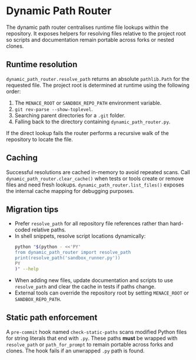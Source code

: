 # Dynamic Path Router

The dynamic path router centralises runtime file lookups within the repository.
It exposes helpers for resolving files relative to the project root so scripts
and documentation remain portable across forks or nested clones.

## Runtime resolution

`dynamic_path_router.resolve_path` returns an absolute `pathlib.Path` for the
requested file.  The project root is determined at runtime using the following
order:

1. The `MENACE_ROOT` or `SANDBOX_REPO_PATH` environment variable.
2. `git rev-parse --show-toplevel`.
3. Searching parent directories for a `.git` folder.
4. Falling back to the directory containing `dynamic_path_router.py`.

If the direct lookup fails the router performs a recursive walk of the
repository to locate the file.

## Caching

Successful resolutions are cached in-memory to avoid repeated scans.  Call
`dynamic_path_router.clear_cache()` when tests or tools create or remove files
and need fresh lookups.  `dynamic_path_router.list_files()` exposes the internal
cache mapping for debugging purposes.

## Migration tips

- Prefer `resolve_path` for all repository file references rather than
  hard-coded relative paths.
- In shell snippets, resolve script locations dynamically:
  ```bash
  python "$(python - <<'PY'
  from dynamic_path_router import resolve_path
  print(resolve_path('sandbox_runner.py'))
  PY
  )" --help
  ```
- When adding new files, update documentation and scripts to use
  `resolve_path` and clear the cache in tests if paths change.
- External tools can override the repository root by setting `MENACE_ROOT` or
  `SANDBOX_REPO_PATH`.

## Static path enforcement

A `pre-commit` hook named `check-static-paths` scans modified Python files for
string literals that end with `.py`. These paths **must** be wrapped with
`resolve_path` or `path_for_prompt` to remain portable across forks and
clones. The hook fails if an unwrapped `.py` path is found.
